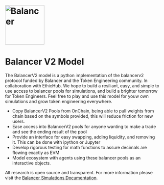 # <img src="https://github.com/balancer-labs/balancer-core-v2/blob/master/logo.svg" alt="Balancer" height="128px">

# Balancer V2 Model

The BalancerV2 model is a python implementation of the balancerv2 protocol funded by Balancer and the Token Engineering community. In collaboration with EthicHub. 
We hope to build a resiliant, easy, and simple to use access to balancer pools for simulations, and build a brighter tomorrow for Token Engineers. Feel free to play and use this model for youw own simulations and grow token engineering everywhere.

- Copy BalancerV2 Pools from OnChain, being able to pull weights from chain based on the symbols provided, this will reduce friction for new users.
- Ease access into BalancerV2 pools for anyone wanting to make a trade and see the ending result of the pool
- Provide an interface for easy swapping, adding liquidity, and removing it. This can be done with ipython or Jupyter
- Develop rigorous testing for math functions to assure decimals are flowing exactly as EVM
- Model ecosystem with agents using these balancer pools as an interactive objects.

All research is open source and transparent. For more information please visit the [Balancer Simulations Documentation](https://24nico.gitbook.io/balancerv2-py-twin/).



